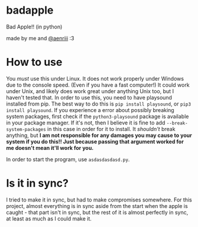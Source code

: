 # badapple
Bad Apple!! (in python)

made by me and [@aenriii](https://github.com/aenriii) :3

# How to use
You *must* use this under Linux. It does not work properly under Windows due to the console speed. (Even if you have a fast computer!)
It could work under Unix, and likely does work great under anything Unix too, but I haven't tested that.
In order to use this, you need to have playsound installed from pip.
The best way to do this is `pip install playsound`, or `pip3 install playsound`. If you experience a error about possibly breaking system packages, first check if the `python3-playsound` package is available in your package manager.
If it's not, then I believe it is fine to add `--break-system-packages` in this case in order for it to install. It *shouldn't* break anything, but **I am not responsible for any damages you may cause to your system if you do this!! Just because passing that argument worked for me doesn't mean it'll work for you.**

In order to start the program, use `asdasdasdasd.py`. 

# Is it in sync?
I tried to make it in sync, but had to make compromises somewhere. For this project, almost everything is in sync aside from the start when the apple is caught - that part isn't in sync, but the rest of it is almost perfectly in sync, at least as much as I could make it.
